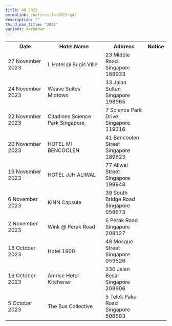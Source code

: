 ```yaml
---
title: 4Q 2023
permalink: /notices/1a-2023-q4/
description: ""
third_nav_title: "2023"
variant: markdown
---
```

<table>
	<tbody><tr>
		<th>Date</th>
		<th>Hotel Name</th>
		<th>Address</th>
		<th>Notice</th>
	</tr>
			<tr>
		<td>27 November 2023</td>
		<td>L Hotel @ Bugis Ville</td>
		<td>23 Middle Road<br>Singapore 188933 </td>
		<td><a href="/files/L Hotel @ Bugis Ville.pdf"></a></td>
	</tr>
	<tr>
		<td>24 November 2023</td>
		<td>Weave Suites Midtown</td>
		<td>33 Jalan Sultan<br>Singapore 198965 </td>
		<td><a href="/files/Weave_Suites_Midtown.pdf"></a></td>
	</tr>
												<tr>
		<td>22 November 2023</td>
		<td>Citadines Science Park Singapore</td>
		<td>7 Science Park Drive<br>Singapore 119316 </td>
		<td><a href="/files/Citadines Science Park Singapore.pdf"></a></td>
	</tr>
										<tr>
		<td>20 November 2023</td>
		<td>HOTEL MI BENCOOLEN</td>
		<td>41 Bencoolen Street<br>Singapore 189623 </td>
		<td><a href="/files/HOTEL_MI_BENCOOLEN.pdf"></a></td>
	</tr>
								<tr>
		<td>16 November 2023</td>
		<td>HOTEL JJH ALIWAL</td>
		<td>77 Aliwal Street<br>Singapore 199948 </td>
		<td><a href="/files/HOTEL_JJH_ALIWAL.pdf"></a></td>
	</tr>
						<tr>
		<td>6 November 2023</td>
		<td>KINN Capsule</td>
		<td>39 South Bridge Road<br>Singapore 058673 </td>
		<td><a href="/files/KINN Capsule.pdf"></a></td>
	</tr>
				<tr>
		<td>2 November 2023</td>
		<td>Wink @ Perak Road</td>
		<td>6 Perak Road<br>Singapore 208127 </td>
		<td><a href="/files/Wink @ Perak Road.pdf"></a></td>
	</tr>
					<tr>
		<td>18 October 2023</td>
		<td>Hotel 1900</td>
		<td>48 Mosque Street<br>Singapore 059526</td>
		<td><a href="/files/Hotel 1900.pdf"></a></td>
	</tr>
			<tr>
		<td>16 October 2023</td>
		<td>Amrise Hotel Kitchener</td>
		<td>230 Jalan Besar<br>Singapore 208906</td>
		<td><a href="/files/Amrise Hotel Kitchener.pdf"></a></td>
	</tr>
	<tr>
		<td>5 October 2023</td>
		<td>The Bus Collective</td>
		<td>5 Telok Paku Road<br>Singapore 508883</td>
		<td><a href="/files/The Bus Collective.pdf"></a></td>
	</tr>
<tr></tr></tbody></table>